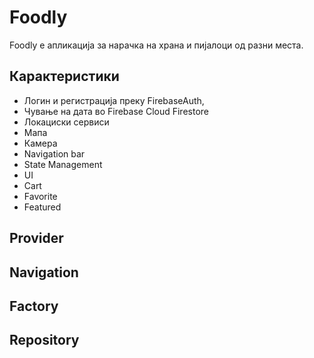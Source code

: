 # Foodly

Foodly е апликација за нарачка на храна и пијалоци од разни места.

## Карактеристики
 * Логин и регистрација преку FirebaseAuth,
 * Чување на дата во Firebase Cloud Firestore
 * Локациски сервиси
 * Мапа
 * Камера
 * Navigation bar
 * State Management
 * UI
 * Cart
 * Favorite
 * Featured

## Provider ##
## Navigation ##
## Factory ##
## Repository ##
